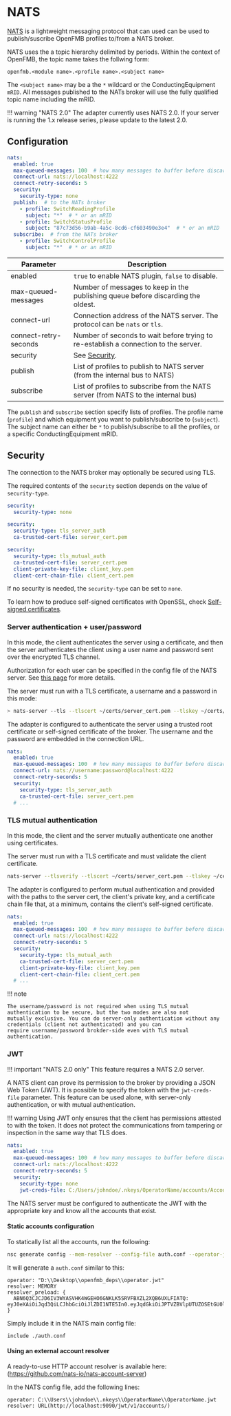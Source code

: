 # NATS

[NATS](https://nats.io/) is a lightweight messaging protocol that can used can
be used to publish/suscribe OpenFMB profiles to/from a NATS broker.

NATS uses the a topic hierarchy delimited by periods. Within the context of
OpenFMB, the topic name takes the follwing form:

`openfmb.<module name>.<profile name>.<subject name>`

The `<subject name>` may be a the `*` wildcard or the ConductingEquipment
`mRID`. All messages published to the NATs broker will use the fully qualified
topic name including the mRID.

!!! warning "NATS 2.0" The adapter currently uses NATS 2.0. If your server is
    running the 1.x release series, please update to the latest 2.0.

## Configuration

```yaml
nats:
  enabled: true
  max-queued-messages: 100  # how many messages to buffer before discarding the oldest
  connect-url: nats://localhost:4222
  connect-retry-seconds: 5
  security:
    security-type: none
  publish:  # to the NATs broker
    - profile: SwitchReadingProfile
      subject: "*"  # * or an mRID
    - profile: SwitchStatusProfile
      subject: "87c73d56-b9ab-4a5c-8cd6-cf603490e3e4"  # * or an mRID
  subscribe:  # from the NATs broker
    - profile: SwitchControlProfile
      subject: "*"  # * or an mRID
```

| Parameter             | Description                                                                         |
|-----------------------|-------------------------------------------------------------------------------------|
| enabled               | `true` to enable NATS plugin, `false` to disable.                                   |
| max-queued-messages   | Number of messages to keep in the publishing queue before discarding the oldest.    |
| connect-url           | Connection address of the NATS server. The protocol can be `nats` or `tls`.         |
| connect-retry-seconds | Number of seconds to wait before trying to re-establish a connection to the server. |
| security              | See [Security](./#security).                                                        |
| publish               | List of profiles to publish to NATS server (from the internal bus to NATS)          |
| subscribe             | List of profiles to subscribe from the NATS server (from NATS to the internal bus)  |

The `publish` and `subscribe` section specify lists of profiles. The profile
name (`profile`) and which equipment you want to publish/subscribe to
(`subject`). The subject name can either be `*` to publish/subscribe to all the
profiles, or a specific ConductingEquipment mRID.

## Security

The connection to the NATS broker may optionally be secured using TLS.

The required contents of the `security` section depends on the value of
`security-type`.

``` yaml tab="none"
security:
  security-type: none
```

``` yaml tab="tls_server_auth"
security:
  security-type: tls_server_auth
  ca-trusted-cert-file: server_cert.pem
```

``` yaml tab="tls_mutual_auth"
security:
  security-type: tls_mutual_auth
  ca-trusted-cert-file: server_cert.pem
  client-private-key-file: client_key.pem
  client-cert-chain-file: client_cert.pem
```

If no security is needed, the `security-type` can be set to `none`.

To learn how to produce self-signed certificates with OpenSSL, check
[Self-signed certificates](../misc/self-signed.md).

### Server authentication + user/password

In this mode, the client authenticates the server using a certificate, and then
the server authenticates the client using a user name and password sent over the
encrypted TLS channel.

Authorization for each user can be specified in the config file of the NATS
server. See [this page](https://docs.nats.io/nats-server/configuration/securing_nats/authorization)
for more details.

The server must run with a TLS certificate, a username and a password in this
mode:

```bash
> nats-server --tls --tlscert ~/certs/server_cert.pem --tlskey ~/certs/server_key.pem --user username --pass password
```

The adapter is configured to authenticate the server using a trusted root
certificate or self-signed certificate of the broker. The username and the
password are embedded in the connection URL.

```yaml
nats:
  enabled: true
  max-queued-messages: 100  # how many messages to buffer before discarding the oldest
  connect-url: nats://username:password@localhost:4222
  connect-retry-seconds: 5
  security:
    security-type: tls_server_auth
    ca-trusted-cert-file: server_cert.pem
  # ...
```

### TLS mutual authentication

In this mode, the client and the server mutually authenticate one another using
certificates.

The server must run with a TLS certificate and must validate the client
certificate.

```bash
nats-server --tlsverify --tlscert ~/certs/server_cert.pem --tlskey ~/certs/server_key.pem --tlscacert ~/certs/client_cert.pem
```

The adapter is configured to perform mutual authentication and provided with the
paths to the server cert, the client's private key, and a certificate chain file
that, at a minimum, contains the client's self-signed certificate.

```yaml
nats:
  enabled: true
  max-queued-messages: 100  # how many messages to buffer before discarding the oldest
  connect-url: nats://localhost:4222
  connect-retry-seconds: 5
  security:
    security-type: tls_mutual_auth
    ca-trusted-cert-file: server_cert.pem
    client-private-key-file: client_key.pem
    client-cert-chain-file: client_cert.pem
  # ...
```

!!! note

    The username/password is not required when using TLS mutual authentication to be secure, but the two modes are also not 
    mutually exclusive. You can do server-only authentication without any credentials (client not authenticated) and you can
    require username/password brokder-side even with TLS mutual authentication.

### JWT

!!! important "NATS 2.0 only" This feature requires a NATS 2.0 server.

A NATS client can prove its permission to the broker by providing a JSON Web
Token (JWT). It is possible to specify the token with the `jwt-creds-file`
parameter. This feature can be used alone, with server-only authentication, or
with mutual authentication.

!!! warning Using JWT only ensures that the client has permissions attested to
    with the token. It does not protect the communications from tampering or
    inspection in the same way that TLS does.

```yaml
nats:
  enabled: true
  max-queued-messages: 100  # how many messages to buffer before discarding the oldest
  connect-url: nats://localhost:4222
  connect-retry-seconds: 5
  security:
    security-type: none
    jwt-creds-file: C:/Users/johndoe/.nkeys/OperatorName/accounts/AccountName/users/UserName.creds
```

The NATS server must be configured to authenticate the JWT with the appropriate
key and know all the accounts that exist.

#### Static accounts configuration

To statically list all the accounts, run the following:

```bash
nsc generate config --mem-resolver --config-file auth.conf --operator-jwt operator.jwt
```

It will generate a `auth.conf` similar to this:

```
operator: "D:\\Desktop\\openfmb_deps\\operator.jwt"
resolver: MEMORY
resolver_preload: {
  ABN6Q3CJCJD6IV3WYASVHK4WGEHO6GNKLK5SRVFBXZL2XQB6UXLFIATQ: eyJ0eXAiOiJqd3QiLCJhbGciOiJlZDI1NTE5In0.eyJqdGkiOiJPTVZBVlpUTUZOSEtGU0lIQVhDTUFRWVZYVjNXUE5NUjdMVkVJV1FIQVlKMktHVVdUQ0pBIiwiaWF0IjoxNTY1ODc1NzM4LCJpc3MiOiJPQk1WU0VYNFZST1ZOUjNKSFlFWU1BRjNNWDdFN1dKSkROUVFCTU1WRDI1MlJNWkc2SzVLMkhWWCIsIm5hbWUiOiJUZXN0QWNjb3VudCIsInN1YiI6IkFCTjZRM0NKQ0pENklWM1dZQVNWSEs0V0dFSE82R05LTEs1U1JWRkJYWkwyWFFCNlVYTEZJQVRRIiwidHlwZSI6ImFjY291bnQiLCJuYXRzIjp7ImxpbWl0cyI6eyJzdWJzIjotMSwiY29ubiI6LTEsImxlYWYiOi0xLCJpbXBvcnRzIjotMSwiZXhwb3J0cyI6LTEsImRhdGEiOi0xLCJwYXlsb2FkIjotMSwid2lsZGNhcmRzIjp0cnVlfX19.POiZG4gp0EOy0mjF6MhHG1stGyR7iR6DQVYP2v3h2ZE1Hr1hM2CVcHC0g2fE572jNXIrUyLLIw0_8hUXJvQNCQ
}
```

Simply include it in the NATS main config file:

```
include ./auth.conf
```

#### Using an external account resolver

A ready-to-use HTTP account resolver is available here:
(https://github.com/nats-io/nats-account-server)

In the NATS config file, add the following lines:

```
operator: C:\\Users\\johndoe\\.nkeys\\OperatorName\\OperatorName.jwt
resolver: URL(http://localhost:9090/jwt/v1/accounts/)
```
